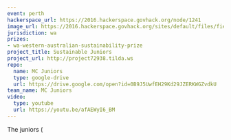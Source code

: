 ```yaml
---
event: perth
hackerspace_url: https://2016.hackerspace.govhack.org/node/1241
image_url: https://2016.hackerspace.govhack.org/sites/default/files/field/image/Sustainable%20Juniors.JPG
jurisdiction: wa
prizes:
- wa-western-australian-sustainability-prize
project_title: Sustainable Juniors
project_url: http://project72938.tilda.ws
repo:
  name: MC Juniors
  type: google-drive
  url: https://drive.google.com/open?id=0B9J5UwfEH29Kd29JZERKWGZvdkU
team_name: MC Juniors
video:
  type: youtube
  url: https://youtu.be/afAEWyI6_BM
---
```


The juniors (